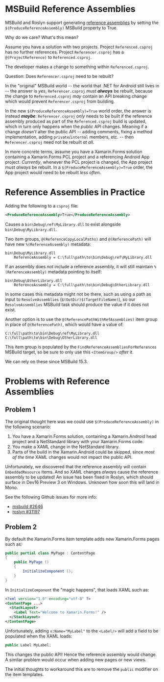 # MSBuild Reference Assemblies

MSBuild and Roslyn support generating [reference
assemblies][msbuild_refassemblies] by setting the
`$(ProduceReferenceAssembly)` MSBuild property to True.

Why do we care?  What's this mean?

Assume you have a solution with two projects.  Project
`Referenced.csproj` has no further references.  Project
`Referencer.csproj` has a `@(ProjectReference)` to
`Referenced.csproj`.

The developer makes a change to something within `Referenced.csproj`.

Question: Does `Referencer.csproj` need to be rebuilt?

In the "original" MSBuild world -- the world that .NET for Android
still lives in -- the answer is *yes*, `Referencer.csproj` *must
**always*** be rebuilt, because the change to `Referenced.csproj`
*may* contain an API breaking change which would prevent
`Referencer.csproj` from building.

In the new `$(ProduceReferenceAssembly)=True` world order, the answer
is instead ***maybe***: `Referencer.csproj` *only* needs to be built
if the reference assembly produced as part of the `Referenced.csproj`
build is updated, which in turn only happens when the *public* API
changes.  Meaning if a change *doesn't* alter the public API -- adding
comments, fixing a method implementation, adding `private`/`internal`
members, etc. -- then `Referencer.csproj` need not be rebuilt *at
all*.

In more concrete terms, assume you have a Xamarin.Forms solution
containing a Xamarin.Forms PCL project and a referencing Android App
project.  *Currently*, whenever the PCL project is changed, the App
project must *always* be rebuilt.  In a
`$(ProduceReferenceAssembly)=True` order, the App project would need
to be rebuilt *less often*.

[msbuild_refassemblies]: https://github.com/dotnet/roslyn/blob/master/docs/features/refout.md

# Reference Assemblies in Practice

Adding the following to a `csproj` file:

```xml
<ProduceReferenceAssembly>True</ProduceReferenceAssembly>
```

Causes a `bin\Debug\ref\MyLibrary.dll` to exist alongside
`bin\Debug\MyLibrary.dll`.

Two item groups, `@(ReferenceCopyLocalPaths)` and `@(ReferencePath)`
will have new `%(ReferenceAssembly)` metadata:

    bin\Debug\MyLibrary.dll
        ReferenceAssembly = C:\full\path\to\bin\Debug\ref\MyLibrary.dll

If an assembly does *not* include a reference assembly, it will still
maintain `%(ReferenceAssembly)` metadata pointing to itself:

    bin\Debug\OtherLibrary.dll
        ReferenceAssembly = C:\full\path\to\bin\Debug\OtherLibrary.dll

In some cases this metadata might not be there, such as using a path
as input to `ResolveAssemblies` (`$(OutDir)$(TargetFileName)`), so our
`ResolveAssemblies` MSBuild task should produce the value if it does
not exist.

Another option is to use the `@(ReferencePathWithRefAssemblies)` item
group in place of `@(ReferencePath)`, which would have a value of:

    C:\full\path\to\bin\Debug\ref\MyLibrary.dll
    C:\full\path\to\bin\Debug\OtherLibrary.dll

This item group is populated by the
`FindReferenceAssembliesForReferences` MSBuild target, so be sure to
only use this `<ItemGroup/>` *after* it.

We can rely on these since MSBuild 15.3.

# Problems with Reference Assemblies

## Problem 1

The original thought here was we could use
`$(ProduceReferenceAssembly)` in the following scenario:

1. You have a Xamarin.Forms solution, containing a Xamarin.Android
   head project and a NetStandard library with your Xamarin.Forms
   code.
2. You make a XAML change in the NetStandard library.
3. Parts of the build in the Xamarin.Android could be skipped, since
   *most of the time* XAML changes would not impact the public API.

Unfortunately, we discovered that the reference assembly will contain
`EmbeddedResource` items. And so XAML changes *always* cause the
reference assembly to be updated! An issue has been fixed in Roslyn,
which should surface in Dev16 Preview 3 on Windows. Unknown how soon
this will land in Mono.

See the following Github issues for more info:

* [msbuild #2646][msbuild_2646]
* [roslyn #31197][roslyn_31197]

[msbuild_2646]: https://github.com/Microsoft/msbuild/issues/2646#issuecomment-439101035
[roslyn_31197]: https://github.com/dotnet/roslyn/issues/31197

## Problem 2

By default the Xamarin.Forms item template adds new Xamarin.Forms
pages such as:

```csharp
public partial class MyPage : ContentPage
{
    public MyPage ()
    {
        InitializeComponent ();
    }
}
```

In `InitializeComponent` the "magic happens", that loads XAML such as:

```xml
<?xml version="1.0" encoding="utf-8" ?>
<ContentPage ...>
  <StackLayout>
    <Label Text="Welcome to Xamarin.Forms!" />
  </StackLayout>
</ContentPage>
```

Unfortunately, adding `x:Name="MyLabel"` to the `<Label/>` will add a
field to be populated when the XAML loads:

```csharp
public Label MyLabel;
```

This changes the public API! Hence the reference assembly would
change. A similar problem would occur when adding new pages or new
views.

The initial thoughts to workaround this are to remove the `public`
modifier on the item templates.